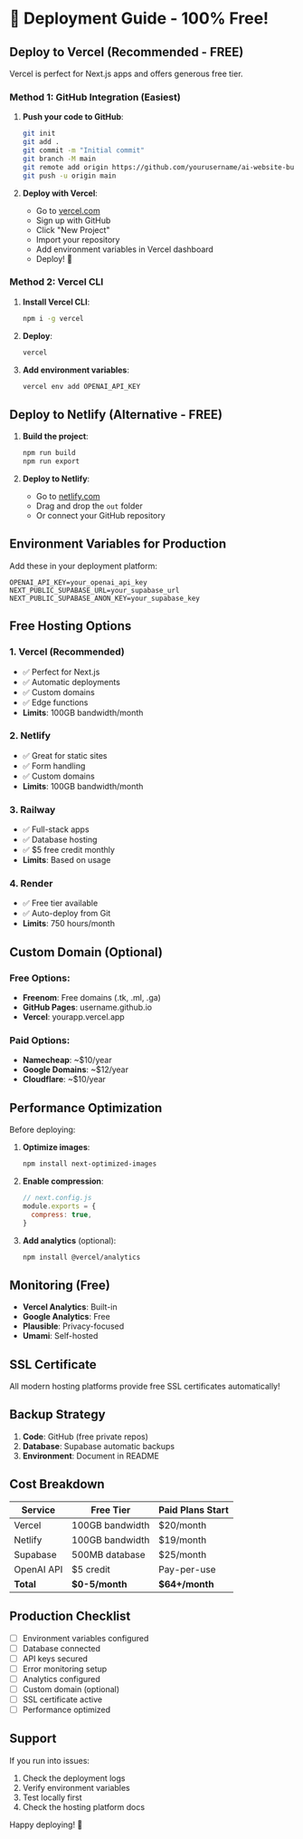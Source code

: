 # 🚀 Deployment Guide - 100% Free!

## Deploy to Vercel (Recommended - FREE)

Vercel is perfect for Next.js apps and offers generous free tier.

### Method 1: GitHub Integration (Easiest)

1. **Push your code to GitHub**:
   ```bash
   git init
   git add .
   git commit -m "Initial commit"
   git branch -M main
   git remote add origin https://github.com/yourusername/ai-website-builder.git
   git push -u origin main
   ```

2. **Deploy with Vercel**:
   - Go to [vercel.com](https://vercel.com)
   - Sign up with GitHub
   - Click "New Project"
   - Import your repository
   - Add environment variables in Vercel dashboard
   - Deploy! 🎉

### Method 2: Vercel CLI

1. **Install Vercel CLI**:
   ```bash
   npm i -g vercel
   ```

2. **Deploy**:
   ```bash
   vercel
   ```

3. **Add environment variables**:
   ```bash
   vercel env add OPENAI_API_KEY
   ```

## Deploy to Netlify (Alternative - FREE)

1. **Build the project**:
   ```bash
   npm run build
   npm run export
   ```

2. **Deploy to Netlify**:
   - Go to [netlify.com](https://netlify.com)
   - Drag and drop the `out` folder
   - Or connect your GitHub repository

## Environment Variables for Production

Add these in your deployment platform:

```env
OPENAI_API_KEY=your_openai_api_key
NEXT_PUBLIC_SUPABASE_URL=your_supabase_url
NEXT_PUBLIC_SUPABASE_ANON_KEY=your_supabase_key
```

## Free Hosting Options

### 1. Vercel (Recommended)
- ✅ Perfect for Next.js
- ✅ Automatic deployments
- ✅ Custom domains
- ✅ Edge functions
- **Limits**: 100GB bandwidth/month

### 2. Netlify
- ✅ Great for static sites
- ✅ Form handling
- ✅ Custom domains
- **Limits**: 100GB bandwidth/month

### 3. Railway
- ✅ Full-stack apps
- ✅ Database hosting
- ✅ $5 free credit monthly
- **Limits**: Based on usage

### 4. Render
- ✅ Free tier available
- ✅ Auto-deploy from Git
- **Limits**: 750 hours/month

## Custom Domain (Optional)

### Free Options:
- **Freenom**: Free domains (.tk, .ml, .ga)
- **GitHub Pages**: username.github.io
- **Vercel**: yourapp.vercel.app

### Paid Options:
- **Namecheap**: ~$10/year
- **Google Domains**: ~$12/year
- **Cloudflare**: ~$10/year

## Performance Optimization

Before deploying:

1. **Optimize images**:
   ```bash
   npm install next-optimized-images
   ```

2. **Enable compression**:
   ```javascript
   // next.config.js
   module.exports = {
     compress: true,
   }
   ```

3. **Add analytics** (optional):
   ```bash
   npm install @vercel/analytics
   ```

## Monitoring (Free)

- **Vercel Analytics**: Built-in
- **Google Analytics**: Free
- **Plausible**: Privacy-focused
- **Umami**: Self-hosted

## SSL Certificate

All modern hosting platforms provide free SSL certificates automatically!

## Backup Strategy

1. **Code**: GitHub (free private repos)
2. **Database**: Supabase automatic backups
3. **Environment**: Document in README

## Cost Breakdown

| Service | Free Tier | Paid Plans Start |
|---------|-----------|------------------|
| Vercel | 100GB bandwidth | $20/month |
| Netlify | 100GB bandwidth | $19/month |
| Supabase | 500MB database | $25/month |
| OpenAI API | $5 credit | Pay-per-use |
| **Total** | **$0-5/month** | **$64+/month** |

## Production Checklist

- [ ] Environment variables configured
- [ ] Database connected
- [ ] API keys secured
- [ ] Error monitoring setup
- [ ] Analytics configured
- [ ] Custom domain (optional)
- [ ] SSL certificate active
- [ ] Performance optimized

## Support

If you run into issues:
1. Check the deployment logs
2. Verify environment variables
3. Test locally first
4. Check the hosting platform docs

Happy deploying! 🚀
